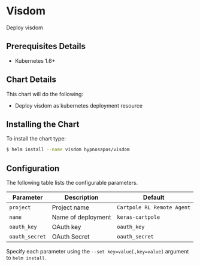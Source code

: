 # Visdom

Deploy visdom

## Prerequisites Details

* Kubernetes 1.6+

## Chart Details
This chart will do the following:

* Deploy visdom as kubernetes deployment resource

## Installing the Chart

To install the chart type:

```bash
$ helm install --name visdom hypnosapos/visdom
```

## Configuration

The following table lists the configurable parameters.

|         Parameter         |           Description             |        Default    |
|---------------------------|-----------------------------------|-------------------|
| `project`       | Project name | `Cartpole RL Remote Agent` |
| `name`          | Name of deployment  |  `keras-cartpole`       |
| `oauth_key`     | OAuth key           | `oauth_key`   |
| `oauth_secret`  | OAuth Secret        | `oauth_secret`          |

Specify each parameter using the `--set key=value[,key=value]` argument to `helm install`.
